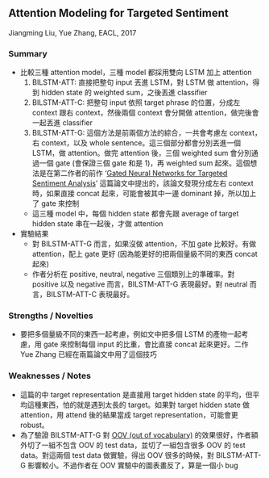 ## Attention Modeling for Targeted Sentiment

Jiangming Liu, Yue Zhang, EACL, 2017

### Summary
- 比較三種 attention model，三種 model 都採用雙向 LSTM 加上 attention
    1. BILSTM-ATT: 直接把整句 input 丟進 LSTM，對 LSTM 做 attention，得到 hidden state 的 weighted sum，之後丟進 classifier
    2. BILSTM-ATT-C: 把整句 input 依照 target phrase 的位置，分成左 context 跟右 context，然後兩個 context 會分開做 attention，做完後會一起丟進 classifier
    3. BILSTM-ATT-G: 這個方法是前兩個方法的綜合，一共會考慮左 context，右 context，以及 whole sentence。這三個部分都會分別丟進一個 LSTM，做 attention。做完 attention 後，三個 weighted sum 會分別通過一個 gate (會保證三個 gate 和是 1)，再 weighted sum 起來。這個想法是在第二作者的前作 ‘[Gated Neural Networks for Targeted Sentiment Analysis](https://www.aaai.org/ocs/index.php/AAAI/AAAI16/paper/download/12074/12065)’ 這篇論文中提出的，該論文發現分成左右 context 時，如果直接 concat 起來，可能會被其中一邊 dominant 掉，所以加上了 gate 來控制
    - 這三種 model 中，每個 hidden state 都會先跟 average of target hidden state 串在一起後，才做 attention
- 實驗結果
    - 對 BILSTM-ATT-G 而言，如果沒做 attention，不加 gate 比較好。有做 attention，配上 gate 更好 (因為能更好的把兩個量級不同的東西 concat 起來)
    - 作者分析在 positive, neutral, negative 三個類別上的準確率。對 positive 以及 negative 而言，BILSTM-ATT-G 表現最好。對 neutral 而言，BILSTM-ATT-C 表現最好。

### Strengths / Novelties
- 要把多個量級不同的東西一起考慮，例如文中把多個 LSTM 的產物一起考慮，用 gate 來控制每個 input 的比重，會比直接 concat 起來更好。二作 Yue Zhang 已經在兩篇論文中用了這個技巧

### Weaknesses / Notes
- 這篇的中 target representation 是直接用 target hidden state 的平均，但平均這種東西，怕的就是遇到太長的 target。如果對 target hidden state 做 attention，用 attend 後的結果當成 target representation，可能會更 robust。
- 為了驗證 BILSTM-ATT-G 對 [OOV (out of vocabulary)](http://www.festvox.org/bsv/x1407.html) 的效果很好，作者額外切了一組不包含 OOV 的 test data，並切了一組包含很多 OOV 的 test data。對這兩個 test data 做實驗，得出 OOV 很多的時候，對 BILSTM-ATT-G 影響較小。不過作者在 OOV 實驗中的圖表畫反了，算是一個小 bug
